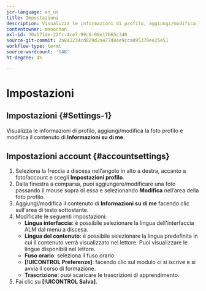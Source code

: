 ```yaml
---
jcr-language: en_us
title: Impostazioni
description: Visualizza le informazioni di profilo, aggiungi/modifica la foto profilo e modifica il contenuto Informazioni su di me.
contentowner: manochan
exl-id: 30a571de-22fc-4ce7-99c0-08e17665c340
source-git-commit: 2a841234cd829d2a477d44e9cca095370ee25e51
workflow-type: tm+mt
source-wordcount: '148'
ht-degree: 4%

---
```


# Impostazioni

## Impostazioni {#Settings-1}

Visualizza le informazioni di profilo, aggiungi/modifica la foto profilo e modifica il contenuto di **Informazioni su di me**.

## Impostazioni account {#accountsettings}

1. Seleziona la freccia a discesa nell’angolo in alto a destra, accanto a foto/account e scegli **Impostazioni profilo**.
1. Dalla finestra a comparsa, puoi aggiungere/modificare una foto passando il mouse sopra di essa e selezionando **Modifica** nell’area della foto profilo.
1. Aggiungi/modifica il contenuto di **Informazioni su di me** facendo clic sull&#39;area di testo sottostante.
1. Modificate le seguenti impostazioni:
   * **Lingua interfaccia**: è possibile selezionare la lingua dell&#39;interfaccia ALM dal menu a discesa.
   * **Lingua del contenuto**: è possibile selezionare la lingua predefinita in cui il contenuto verrà visualizzato nel lettore. Puoi visualizzare le lingue disponibili nel lettore.
   * **Fuso orario**: seleziona il fuso orario
   * **[!UICONTROL Preferenze]**: facendo clic sul modulo ci si iscrive e si avvia il corso di formazione.
   * **Trascrizione**: puoi scaricare le trascrizioni di apprendimento.
1. Fai clic su **[!UICONTROL Salva]**.
